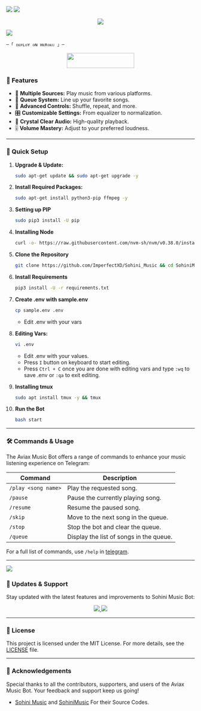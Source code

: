 
 
<img src="https://user-images.githubusercontent.com/73097560/115834477-dbab4500-a447-11eb-908a-139a6edaec5c.gif"> 
 <img src="https://readme-typing-svg.herokuapp.com?color=00FF00&width=420&lines=🦑+𝐒𝙸𝙼𝙿𝙻𝙴+𝐌𝚄𝚂𝙸𝙲𝐁𝙾𝚃+𝐑𝙴𝙿𝙾+🦑">



</h2>
<p align="center">
  <img src="Uploaded to https://graph.org/file/e18521fa659372e8810b2.jpg)">
</p>

 <img src="https://readme-typing-svg.herokuapp.com?color=FF00FF&width=420&lines=🐙+𝐃𝙴𝙿𝙻𝙾𝚈+𝐎𝙽+𝐇𝙴𝚁𝙾𝙺𝚄+𝐍𝙾𝚆+🐙">


    ─「 ᴅᴇᴩʟᴏʏ ᴏɴ ʜᴇʀᴏᴋᴜ 」─
</h3>

<p align="center"><a href="https://dashboard.heroku.com/new?template="> <img src="https://img.shields.io/badge/Deploy%20On%20Heroku-008000?style=for-the-badge&logo=heroku" width="180" height="40"/></a></p>

### 🌟 Features

- 🎵 **Multiple Sources:** Play music from various platforms.
- 📃 **Queue System:** Line up your favorite songs.
- 🔀 **Advanced Controls:** Shuffle, repeat, and more.
- 🎛 **Customizable Settings:** From equalizer to normalization.
- 📢 **Crystal Clear Audio:** High-quality playback.
- 🎚 **Volume Mastery:** Adjust to your preferred loudness.

---

### 🔧 Quick Setup

1. **Upgrade & Update:**
   ```bash
   sudo apt-get update && sudo apt-get upgrade -y
   ```

2. **Install Required Packages:**
   ```bash
   sudo apt-get install python3-pip ffmpeg -y
   ```
3. **Setting up PIP**
   ```bash
   sudo pip3 install -U pip
   ```
4. **Installing Node**
   ```bash
   curl -o- https://raw.githubusercontent.com/nvm-sh/nvm/v0.38.0/install.sh | bash && source ~/.bashrc && nvm install v18
   ```
5. **Clone the Repository**
   ```bash
   git clone https://github.com/ImperfectXD/Sohini_Music && cd SohiniMusic
   ```
6. **Install Requirements**
   ```bash
   pip3 install -U -r requirements.txt
   ```
7. **Create .env  with sample.env**
   ```bash
   cp sample.env .env
   ```
   - Edit .env with your vars
8. **Editing Vars:**
   ```bash
   vi .env
   ```
   - Edit .env with your values.
   - Press `I` button on keyboard to start editing.
   - Press `Ctrl + C`  once you are done with editing vars and type `:wq` to save .env or `:qa` to exit editing.
9. **Installing tmux**
    ```bash
    sudo apt install tmux -y && tmux
    ```
10. **Run the Bot**
    ```bash
    bash start
    ```

---

### 🛠 Commands & Usage

The Aviax Music Bot offers a range of commands to enhance your music listening experience on Telegram:

| Command                 | Description                                 |
|-------------------------|---------------------------------------------|
| `/play <song name>`     | Play the requested song.                    |
| `/pause`                | Pause the currently playing song.           |
| `/resume`               | Resume the paused song.                     |
| `/skip`                 | Move to the next song in the queue.         |
| `/stop`                 | Stop the bot and clear the queue.           |
| `/queue`                | Display the list of songs in the queue.     |

For a full list of commands, use `/help` in [telegram](https://t.me/SohiniMusicBot).

---

<img src="https://readme-typing-svg.herokuapp.com?color=FFFF00&width=420&lines=🐉+ 𝐉𝚉𝙸𝙽+𝐎𝚄𝚁+𝐒𝚄𝙿𝙿𝙾𝚁𝚃+𝐆𝚁𝙾𝚄𝙿+&+𝐔𝙿𝙳𝙰𝚃𝙴𝚂+𝐂𝙷𝙰𝙽𝙽𝙴𝙻🐉">

### 🔄 Updates & Support

Stay updated with the latest features and improvements to Sohini Music Bot:

<p align="center">
  <a href="https://t.me/bloossoms_chat">
    <img src="https://img.shields.io/badge/Join-Support%20Group-blue?style=for-the-badge&logo=telegram">
  </a>
  <a href="https://t.me/the_quesstion_mark">
    <img src="https://img.shields.io/badge/Join-Update%20Channel-blue?style=for-the-badge&logo=telegram">
  </a>
</p>

---

### 📜 License

This project is licensed under the MIT License. For more details, see the [LICENSE](LICENSE) file.

---

### 🙏 Acknowledgements

Special thanks to all the contributors, supporters, and users of the Aviax Music Bot. Your feedback and support keep us going!
- [Sohini Music](https://github.com/ImperfectXD/Sohini_Music) and [SohiniMusic](https://github.com/ImperfectXD/Sohini_Music) For their Source Codes.

